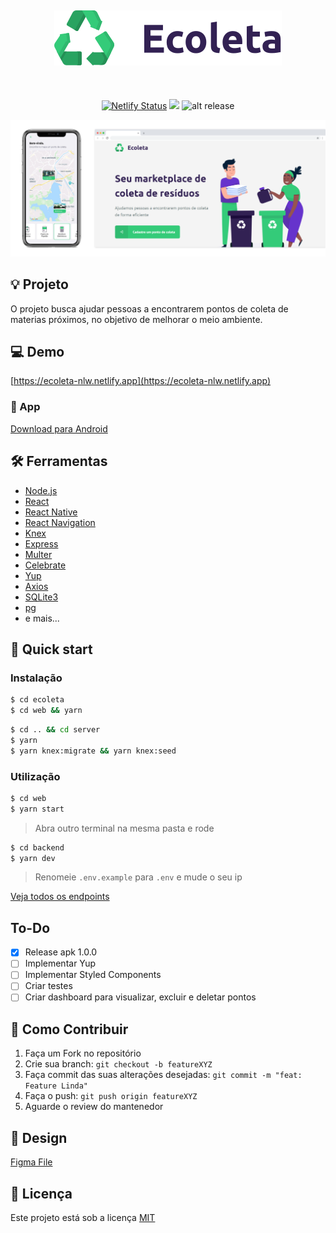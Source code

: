<div align="center">

## <img src=".github/logo.svg">

<br />

[![Netlify Status](https://api.netlify.com/api/v1/badges/a8ddc86c-21de-453d-b903-aeaa32d2185d/deploy-status)](https://app.netlify.com/sites/ecoleta-nlw/deploys) ![](https://img.shields.io/badge/nextlevelweek-1.0-blueviolet?style=flat-square) ![alt release](https://img.shields.io/github/v/release/jeferson-sb/ecoleta?style=flat-square)

</div>

![alt Mockup frontend](.github/mockup.png)

## 💡 Projeto

O projeto busca ajudar pessoas a encontrarem pontos de coleta de materias próximos, no objetivo de melhorar o meio ambiente.

## 💻 Demo

[https://ecoleta-nlw.netlify.app](https://ecoleta-nlw.netlify.app)

### 📱 App

[Download para Android](https://github.com/jeferson-sb/ecoleta/releases/tag/1.0.0)

## 🛠️ Ferramentas

- [Node.js](https://nodejs.org/en/docs/)
- [React](https://reactjs.org/)
- [React Native](http://reactnative.dev/)
- [React Navigation](https://reactnavigation.org/)
- [Knex](http://knexjs.org/)
- [Express](http://expressjs.com/)
- [Multer](https://www.npmjs.com/search?q=multer)
- [Celebrate](https://www.npmjs.com/package/celebrate)
- [Yup](https://www.npmjs.com/package/yup)
- [Axios](https://www.npmjs.com/package/axios)
- [SQLite3](https://www.npmjs.com/package/sqlite3)
- [pg](https://www.npmjs.com/package/pg)
- e mais...

## 🚀 Quick start

### Instalação

```bash
$ cd ecoleta
$ cd web && yarn
```

```bash
$ cd .. && cd server
$ yarn
$ yarn knex:migrate && yarn knex:seed
```

### Utilização

```bash
$ cd web
$ yarn start
```

> Abra outro terminal na mesma pasta e rode

```bash
$ cd backend
$ yarn dev
```

> Renomeie `.env.example` para `.env` e mude o seu ip

[Veja todos os endpoints](./server/README.md)

## To-Do

- [x] Release apk 1.0.0
- [ ] Implementar Yup
- [ ] Implementar Styled Components
- [ ] Criar testes
- [ ] Criar dashboard para visualizar, excluir e deletar pontos

## 🤝 Como Contribuir

1. Faça um Fork no repositório
2. Crie sua branch: `git checkout -b featureXYZ`
3. Faça commit das suas alterações desejadas: `git commit -m "feat: Feature Linda"`
4. Faça o push: `git push origin featureXYZ`
5. Aguarde o review do mantenedor

## 💅 Design

[Figma File](https://www.figma.com/file/1SxgOMojOB2zYT0Mdk28lB/Ecoleta)

## 📝 Licença

Este projeto está sob a licença [MIT](https://github.com/jeferson-sb/ecoleta/blob/master/LICENSE.md)
